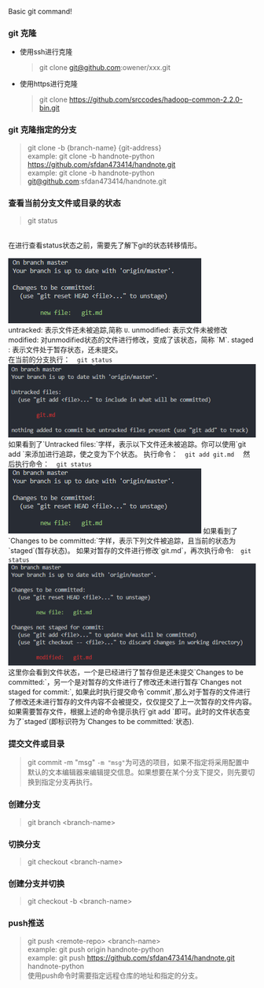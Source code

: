 Basic git command! 

### git 克隆
  + 使用ssh进行克隆
    > git clone git@github.com:owener/xxx.git
  + 使用https进行克隆
    > git clone https://github.com/srccodes/hadoop-common-2.2.0-bin.git

### git 克隆指定的分支
  > git clone -b {branch-name} {git-address}  
    example: git clone -b handnote-python https://github.com/sfdan473414/handnote.git  
    example: git clone -b handnote-python git@github.com:sfdan473414/handnote.git  

### 查看当前分支文件或目录的状态
  > git status  
  <br/>
  在进行查看status状态之前，需要先了解下git的状态转移情形。
  <br/>
  <br/>
  <img src="./image/git_status_staged.png" alt="File Status Lifecycle">
  <br/>
  untracked: 表示文件还未被追踪,简称  <code>U</code>.  
  unmodified: 表示文件未被修改  
  modified: 对unmodified状态的文件进行修改，变成了该状态，简称  `M`.  
  staged : 表示文件处于暂存状态，还未提交。  
  <br/>
  在当前的分支执行：<code>  git status  </code>  
  <br/>
  <img src="./image/git_status_untracked.png"/>  
  <br>
  如果看到了`Untracked files:`字样，表示以下文件还未被追踪。你可以使用`git add <file>`来添加进行追踪，使之变为下个状态。 
  执行命令：<code>  git add git.md  </code>  
  然后执行命令：<code>  git status  </code>  
  <img src="./image/git_status_staged.png"/>  
  如果看到了`Changes to be committed:`字样，表示下列文件被追踪，且当前的状态为`staged`(暂存状态)。  
  如果对暂存的文件进行修改`git.md`，再次执行命令:<code class="git">  git status  </code>  
  <br/>
  <img src="./image/git_status_staged_modify.png" alt="File Staged Modify">
  这里你会看到文件状态，一个是已经进行了暂存但是还未提交`Changes to be committed:`，另一个是对暂存的文件进行了修改还未进行暂存`Changes not staged for commit:`, 如果此时执行提交命令`commit`,那么对于暂存的文件进行了修改还未进行暂存的文件内容不会被提交，仅仅提交了上一次暂存的文件内容。如果需要暂存文件，根据上述的命令提示执行`git add <file>`即可。此时的文件状态变为了`staged`(即标识符为`Changes to be committed:`状态).
  

### 提交文件或目录
> git commit -m "msg"
`-m "msg"`为可选的项目，如果不指定将采用配置中默认的文本编辑器来编辑提交信息。如果想要在某个分支下提交，则先要切换到指定分支再执行。

### 创建分支
> git branch \<branch-name\>

### 切换分支
> git checkout \<branch-name\>

### 创建分支并切换
> git checkout -b \<branch-name\>

### push推送
> git push \<remote-repo\> \<branch-name\>  
> example: git push origin handnote-python  
> example: git push  https://github.com/sfdan473414/handnote.git handnote-python  
使用push命令时需要指定远程仓库的地址和指定的分支。
